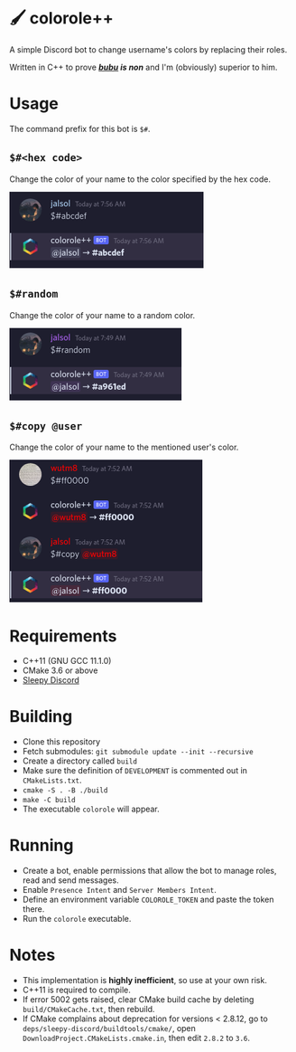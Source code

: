 # 🖌️ colorole++

A simple Discord bot to change username's colors by replacing their roles.

Written in C++ to prove ***<a href="https://github.com/bubu1441006/colorole">bubu</a> is non*** and I'm (obviously) superior to him.

# Usage
The command prefix for this bot is `$#`.

## `$#<hex code>`
Change the color of your name to the color specified by the hex code.

<img src="assets/usage/hexcode.png"/>

## `$#random`
Change the color of your name to a random color.

<img src="assets/usage/random.png"/>

## `$#copy @user`
Change the color of your name to the mentioned user's color.

<img src="assets/usage/copy.png"/>

# Requirements
- C++11 (GNU GCC 11.1.0)
- CMake 3.6 or above
- <a href="https://github.com/yourWaifu/sleepy-discord">Sleepy Discord</a>

# Building
- Clone this repository
- Fetch submodules: `git submodule update --init --recursive`
- Create a directory called `build`
- Make sure the definition of `DEVELOPMENT` is commented out in `CMakeLists.txt`.
- `cmake -S . -B ./build`
- `make -C build`
- The executable `colorole` will appear.

# Running
- Create a bot, enable permissions that allow the bot to manage roles, read and send messages.
- Enable `Presence Intent` and `Server Members Intent`.
- Define an environment variable `COLOROLE_TOKEN` and paste the token there.
- Run the `colorole` executable.

# Notes
- This implementation is **highly inefficient**, so use at your own risk.
- C++11 is required to compile.
- If error 5002 gets raised, clear CMake build cache by deleting `build/CMakeCache.txt`, then rebuild.
- If CMake complains about deprecation for versions < 2.8.12, go to `deps/sleepy-discord/buildtools/cmake/`, open `DownloadProject.CMakeLists.cmake.in`, then edit `2.8.2` to `3.6`.

